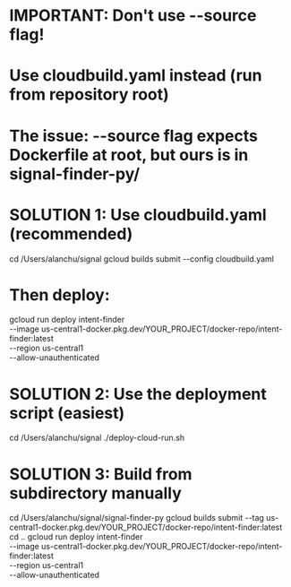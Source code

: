 # IMPORTANT: Don't use --source flag!
# Use cloudbuild.yaml instead (run from repository root)

# The issue: --source flag expects Dockerfile at root, but ours is in signal-finder-py/

# SOLUTION 1: Use cloudbuild.yaml (recommended)
cd /Users/alanchu/signal
gcloud builds submit --config cloudbuild.yaml

# Then deploy:
gcloud run deploy intent-finder \
  --image us-central1-docker.pkg.dev/YOUR_PROJECT/docker-repo/intent-finder:latest \
  --region us-central1 \
  --allow-unauthenticated

# SOLUTION 2: Use the deployment script (easiest)
cd /Users/alanchu/signal
./deploy-cloud-run.sh

# SOLUTION 3: Build from subdirectory manually
cd /Users/alanchu/signal/signal-finder-py
gcloud builds submit --tag us-central1-docker.pkg.dev/YOUR_PROJECT/docker-repo/intent-finder:latest
cd ..
gcloud run deploy intent-finder \
  --image us-central1-docker.pkg.dev/YOUR_PROJECT/docker-repo/intent-finder:latest \
  --region us-central1 \
  --allow-unauthenticated


